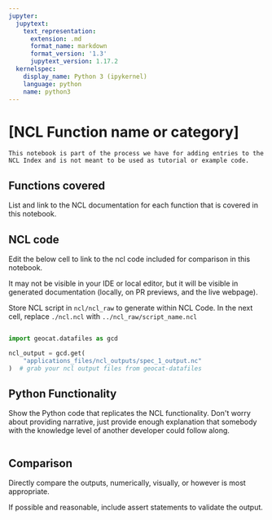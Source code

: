 ```yaml
---
jupyter:
  jupytext:
    text_representation:
      extension: .md
      format_name: markdown
      format_version: '1.3'
      jupytext_version: 1.17.2
  kernelspec:
    display_name: Python 3 (ipykernel)
    language: python
    name: python3
---
```


# [NCL Function name or category]
<!---
Title of the notebook should be the name of the function or category of functions
that are being documented and does not need to include the word "receipt".

This should be the only top level header in the notebook.

Remove comments like this before submitting the notebook.
-->


```{warning} This is not meant to be a standalone notebook.
This notebook is part of the process we have for adding entries to the NCL Index and is not meant to be used as tutorial or example code.
```


## Functions covered
List and link to the NCL documentation for each function that is covered in this notebook.


## NCL code
Edit the below cell to link to the ncl code included for comparison in this notebook. 

It may not be visible in your IDE or local editor, but it will be visible in generated documentation (locally, on PR previews, and the live webpage).

Store NCL script in `ncl/ncl_raw` to generate within NCL Code. In the next cell, replace `./ncl.ncl` with `../ncl_raw/script_name.ncl`


```{literalinclude} ./ncl.ncl
```

```python
import geocat.datafiles as gcd

ncl_output = gcd.get(
    "applications_files/ncl_outputs/spec_1_output.nc"
)  # grab your ncl output files from geocat-datafiles
```

## Python Functionality
Show the Python code that replicates the NCL functionality. Don't worry about providing narrative, just provide enough explanation that somebody with the knowledge level of another developer could follow along.

```python

```

## Comparison
Directly compare the outputs, numerically, visually, or however is most appropriate.

If possible and reasonable, include assert statements to validate the output.

```python

```
